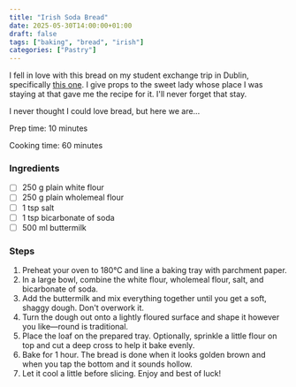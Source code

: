 ```yaml
---
title: "Irish Soda Bread"
date: 2025-05-30T14:00:00+01:00
draft: false
tags: ["baking", "bread", "irish"]
categories: ["Pastry"]
---
```


I fell in love with this bread on my student exchange trip in Dublin, specifically <a href="https://www.aldi.ie/product/ballymore-crust-buttermilk-soda-bread-000000000000382196" alt="aldis buttermilk soda bread" target="_blank" title="Aldi's buttermilk soda bread">this one</a>. I give props to the sweet lady whose place I was staying at that gave me the recipe for it. I'll never forget that stay.

I never thought I could love bread, but here we are...

<div class="recipe" id="recipe">
Prep time: 10 minutes

Cooking time: 60 minutes

### Ingredients
- [ ] 250 g plain white flour  
- [ ] 250 g plain wholemeal flour  
- [ ] 1 tsp salt  
- [ ] 1 tsp bicarbonate of soda  
- [ ] 500 ml buttermilk  

### Steps
1. Preheat your oven to 180°C and line a baking tray with parchment paper.
2. In a large bowl, combine the white flour, wholemeal flour, salt, and bicarbonate of soda.
3. Add the buttermilk and mix everything together until you get a soft, shaggy dough. Don't overwork it.
4. Turn the dough out onto a lightly floured surface and shape it however you like—round is traditional.
5. Place the loaf on the prepared tray. Optionally, sprinkle a little flour on top and cut a deep cross to help it bake evenly.
6. Bake for 1 hour. The bread is done when it looks golden brown and when you tap the bottom and it sounds hollow.
7. Let it cool a little before slicing. Enjoy and best of luck!
</div>
